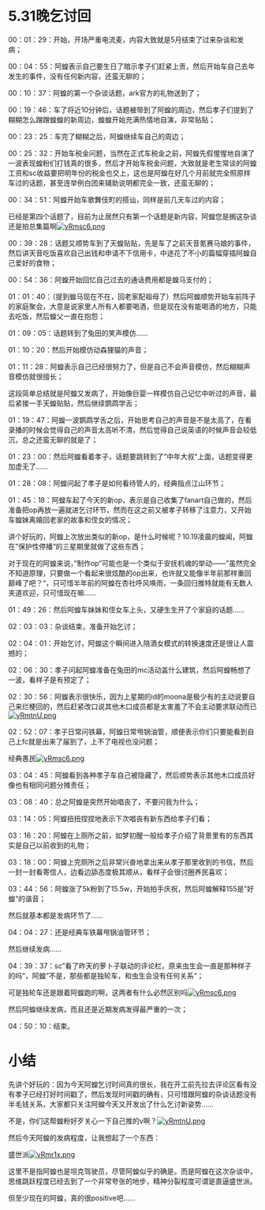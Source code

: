 # 5.31晚乞讨回

00：01：29：开始，开场严重电流麦，内容大致就是5月结束了过来杂谈和发病；

00：04：55：阿蝗表示自己要生日了暗示孝子们赶紧上贡，然后开始车自己去年发生的事件，没有任何新内容，还蛮无聊的；

00：10：37：阿蝗的第一个杂谈话题，ark官方的礼物送到了；

00：19：46：车了将近10分钟后，话题被带到了阿蝗的周边，然后孝子们提到了糊糊怎么蹭蹭蝗蝗的新周边，蝗蝗开始充满热情地自演，非常贴贴；

00：23：25：车完了糊糊之后，阿蝗继续车自己的周边；

00：25：32：开始车税金问题，当然在正式车税金之前，阿蝗先假惺惺地自演了一波表现蝗粉们打钱真的很多，然后才开始车税金问题，大致就是老生常谈的阿蝗工资和sc收益要把明年份的税金也交上，这也是阿蝗在好几个月前就完全照原样车过的话题，甚至连举例白团来辅助说明都完全一致，还蛮无聊的；

00：34：51：阿蝗开始车歌舞伎町的搭讪，同样是前几天车过的内容；

已经是第四个话题了，目前为止居然只有第一个话题是新内容，阿蝗您是搁这杂谈还是拍总集篇啊[![yRmsc6.png](https://z3.ax1x.com/2021/02/18/yRmsc6.png)](https://imgtu.com/i/yRmsc6)

00：39：28：话题又顺势车到了天蝗贴贴，先是车了之前天音氪赛马娘的事件，然后讲天音吃饭喜欢自己出钱和申请不下信用卡，中途花了不小的篇幅穿插阿蝗自己爱好的食物；

00：54：36：阿蝗开始回忆自己过去的通话费用都是蝗马支付的；

01：01：40：（提到蝗马现在不在，回老家配祖母了）然后阿蝗顺势开始车前阵子的家庭聚会，大意是说家里人所有人都要喝酒，但是现在没有能喝酒的地方，只能去吃饭，然后蝗父一直在抱怨；

01：09：05：话题转到了兔田的笑声模仿……

01：10：20：然后开始模仿动森狸猫的声音；

01：11：28：阿蝗表示自己已经很努力了，但是自己不会声音模仿，然后糊糊声音模仿就很擅长；

这段简单总结就是阿蝗又发病了，开始像巨婴一样模仿自己记忆中听过的声音，最后紧接一手天蝗贴贴，然后继续鹦鹉学舌；

01：19：47：阿蝗一波鹦鹉学舌之后，开始思考自己的声音是不是太高了，在看录播的时候会觉得自己的声音太高听不清，然后觉得自己说英语的时候声音会较低沉，总之还蛮无聊的就是了；

01：23：00：然后阿蝗看着孝子，话题要跳转到了”中年大叔“上面，话题变得更加虚无了……

01：28：08：阿蝗问起了孝子是如何看待管人的，经典指点江山环节；

01：45：18：阿蝗车起了今天的新op，表示是自己收集了fanart自己做的，然后准备把op再放一遍就进乞讨环节，然而在这之前又被孝子转移了注意力，又开始车蝗妹离婚回老家的故事和侄女的情况；

讲个好玩的，阿蝗上次放出类似的新op，是什么时候呢？10.19凌晨的蝗闻，阿蝗在”保护性停播“的三星期里就做了这些东西；

对于现在的阿蝗来说，”制作op“可能也是一个类似于安抚机魂的举动——”虽然完全不知道原理，只要做一个看起来很炫酷的op出来，也许就又能像半年前那样重回巅峰了吧？“，只可惜半年前的阿蝗在杏社呼风唤雨，一条回归推特就能有无数人夹道欢迎，只可惜现在嘛……

01：49：26：然后阿蝗车妹妹和侄女车上头，又硬生生开了个家庭的话题……

02：03：03：杂谈结束，准备开始乞讨；

02：04：01：开始乞讨，阿蝗这个瞬间进入陪酒女模式的转换速度还是很让人震撼的；

02：06：30：孝子问起阿蝗准备在兔田的mc活动盖什么建筑，然后阿蝗畅想了一波，看样子是有预定了；

02：30：56：阿蝗表示很快乐，因为上星期的id的moona是极少有的主动说要自己来烂梗回的，然后赶紧改口说其他木口成员都是太害羞了不会主动要求联动而已[![yRmtnU.png](https://z3.ax1x.com/2021/02/18/yRmtnU.png)](https://imgtu.com/i/yRmtnU)

02：52：07：孝子日常问铁幕，阿蝗日常甩锅油管，顺便表示你们只要能看到自己上fc就是出来了届到了，上不了电视也没问题；

经典愚民[![yRmsc6.png](https://z3.ax1x.com/2021/02/18/yRmsc6.png)](https://imgtu.com/i/yRmsc6)

03：04：45：阿蝗看到各种孝子车自己被隐藏了，然后顺势表示其他木口成员好像也有相同问题分摊责任；

03：08：40：总之阿蝗是突然开始唱丧了，不要问我为什么；

03：14：05：阿蝗扭扭捏捏地表示下次唱丧有新东西给孝子们看；

03：16：20：阿蝗在上厕所之前，如梦初醒一般给孝子介绍了背景里有的东西其实是自己以前收到的礼物；

03：18：00：阿蝗上完厕所之后非常兴奋地拿出来从孝子那里收到的书信，然后一封一封看寄信人，边看边舔态度极其顺从，看样子会很讨圈养民喜欢；

03：44：56：阿蝗涨了5k粉到了15.5w，开始拍手庆祝，然后阿蝗解释155是”好蝗“的谐音；

然后就基本都是发病环节了……

04：04：27：还是经典车铁幕甩锅油管环节；

然后继续发病……

04：39：37：sc”看了昨天的萝卜子联动的评论栏，原来虫生会一直是那种样子的吗“，阿蝗”不是，那些都是独轮车，和虫生会没有任何关系“；

可是独轮车还是跟着阿蝗跑的啊，这两者有什么必然区别吗[![yRmsc6.png](https://z3.ax1x.com/2021/02/18/yRmsc6.png)](https://imgtu.com/i/yRmsc6)

然后阿蝗继续发病，而且还是近期发病发得最严重的一次；

04：50：10：结束。

# 小结

先讲个好玩的：因为今天阿蝗乞讨时间真的很长，我在开工前先拉去评论区看有没有孝子已经打好时间戳了，然后发现时间戳的确有，只可惜跟阿蝗的杂谈话题没有半毛钱关系，大家都只关注阿蝗今天又开发出了什么乞讨新姿势……

不是，你们这帮蝗粉好歹关心一下自己推的v啊？[![yRmtnU.png](https://z3.ax1x.com/2021/02/18/yRmtnU.png)](https://imgtu.com/i/yRmtnU)

然后今天阿蝗的发病程度，让我想起了一个东西：

盛世派[![yRmr1x.png](https://z3.ax1x.com/2021/02/18/yRmr1x.png)](https://imgtu.com/i/yRmr1x)

这里不是指阿蝗也是坦克驾驶员，尽管阿蝗似乎的确是。而是阿蝗在这次杂谈中，思维跳跃程度已经去到了一个非常夸张的地步，精神分裂程度可谓是直逼盛世派。

但至少现在的阿蝗，真的很positive吧……